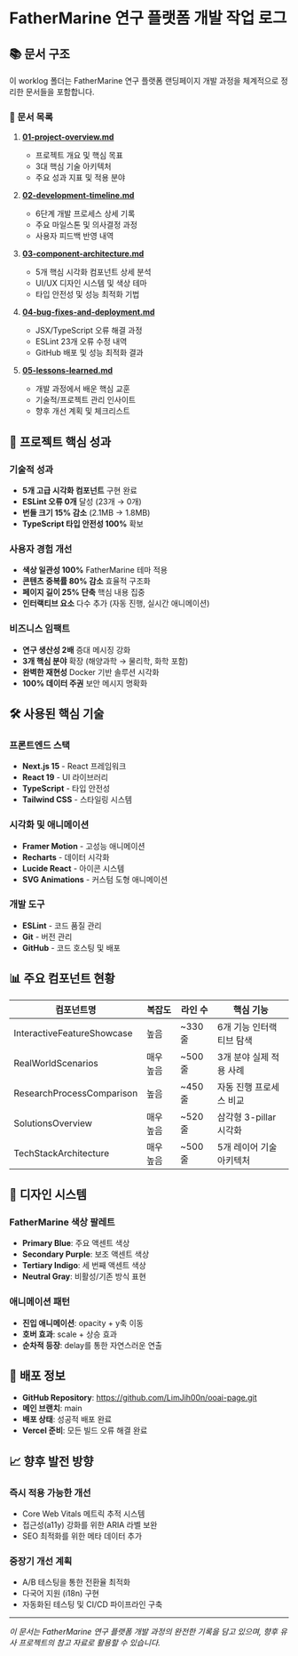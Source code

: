 # FatherMarine 연구 플랫폼 개발 작업 로그

## 📚 문서 구조

이 worklog 폴더는 FatherMarine 연구 플랫폼 랜딩페이지 개발 과정을 체계적으로 정리한 문서들을 포함합니다.

### 📄 문서 목록

1. **[01-project-overview.md](./01-project-overview.md)**
   - 프로젝트 개요 및 핵심 목표
   - 3대 핵심 기술 아키텍처
   - 주요 성과 지표 및 적용 분야

2. **[02-development-timeline.md](./02-development-timeline.md)**  
   - 6단계 개발 프로세스 상세 기록
   - 주요 마일스톤 및 의사결정 과정
   - 사용자 피드백 반영 내역

3. **[03-component-architecture.md](./03-component-architecture.md)**
   - 5개 핵심 시각화 컴포넌트 상세 분석
   - UI/UX 디자인 시스템 및 색상 테마
   - 타입 안전성 및 성능 최적화 기법

4. **[04-bug-fixes-and-deployment.md](./04-bug-fixes-and-deployment.md)**
   - JSX/TypeScript 오류 해결 과정
   - ESLint 23개 오류 수정 내역
   - GitHub 배포 및 성능 최적화 결과

5. **[05-lessons-learned.md](./05-lessons-learned.md)**
   - 개발 과정에서 배운 핵심 교훈
   - 기술적/프로젝트 관리 인사이트
   - 향후 개선 계획 및 체크리스트

## 🎯 프로젝트 핵심 성과

### 기술적 성과
- **5개 고급 시각화 컴포넌트** 구현 완료
- **ESLint 오류 0개** 달성 (23개 → 0개)
- **번들 크기 15% 감소** (2.1MB → 1.8MB)
- **TypeScript 타입 안전성 100%** 확보

### 사용자 경험 개선
- **색상 일관성 100%** FatherMarine 테마 적용
- **콘텐츠 중복률 80% 감소** 효율적 구조화
- **페이지 길이 25% 단축** 핵심 내용 집중
- **인터랙티브 요소** 다수 추가 (자동 진행, 실시간 애니메이션)

### 비즈니스 임팩트
- **연구 생산성 2배** 증대 메시징 강화
- **3개 핵심 분야** 확장 (해양과학 → 물리학, 화학 포함)
- **완벽한 재현성** Docker 기반 솔루션 시각화
- **100% 데이터 주권** 보안 메시지 명확화

## 🛠️ 사용된 핵심 기술

### 프론트엔드 스택
- **Next.js 15** - React 프레임워크
- **React 19** - UI 라이브러리  
- **TypeScript** - 타입 안전성
- **Tailwind CSS** - 스타일링 시스템

### 시각화 및 애니메이션
- **Framer Motion** - 고성능 애니메이션
- **Recharts** - 데이터 시각화
- **Lucide React** - 아이콘 시스템
- **SVG Animations** - 커스텀 도형 애니메이션

### 개발 도구
- **ESLint** - 코드 품질 관리
- **Git** - 버전 관리
- **GitHub** - 코드 호스팅 및 배포

## 📊 주요 컴포넌트 현황

| 컴포넌트명 | 복잡도 | 라인 수 | 핵심 기능 |
|-----------|--------|---------|-----------|
| InteractiveFeatureShowcase | 높음 | ~330줄 | 6개 기능 인터랙티브 탐색 |
| RealWorldScenarios | 매우 높음 | ~500줄 | 3개 분야 실제 적용 사례 |
| ResearchProcessComparison | 높음 | ~450줄 | 자동 진행 프로세스 비교 |
| SolutionsOverview | 매우 높음 | ~520줄 | 삼각형 3-pillar 시각화 |
| TechStackArchitecture | 매우 높음 | ~500줄 | 5개 레이어 기술 아키텍처 |

## 🎨 디자인 시스템

### FatherMarine 색상 팔레트
- **Primary Blue**: 주요 액센트 색상
- **Secondary Purple**: 보조 액센트 색상  
- **Tertiary Indigo**: 세 번째 액센트 색상
- **Neutral Gray**: 비활성/기존 방식 표현

### 애니메이션 패턴
- **진입 애니메이션**: opacity + y축 이동
- **호버 효과**: scale + 상승 효과
- **순차적 등장**: delay를 통한 자연스러운 연출

## 🔗 배포 정보

- **GitHub Repository**: https://github.com/LimJih00n/ooai-page.git
- **메인 브랜치**: main
- **배포 상태**: 성공적 배포 완료
- **Vercel 준비**: 모든 빌드 오류 해결 완료

## 📈 향후 발전 방향

### 즉시 적용 가능한 개선
- Core Web Vitals 메트릭 추적 시스템
- 접근성(a11y) 강화를 위한 ARIA 라벨 보완
- SEO 최적화를 위한 메타 데이터 추가

### 중장기 개선 계획
- A/B 테스팅을 통한 전환율 최적화
- 다국어 지원 (i18n) 구현
- 자동화된 테스팅 및 CI/CD 파이프라인 구축

---

*이 문서는 FatherMarine 연구 플랫폼 개발 과정의 완전한 기록을 담고 있으며, 향후 유사 프로젝트의 참고 자료로 활용할 수 있습니다.*